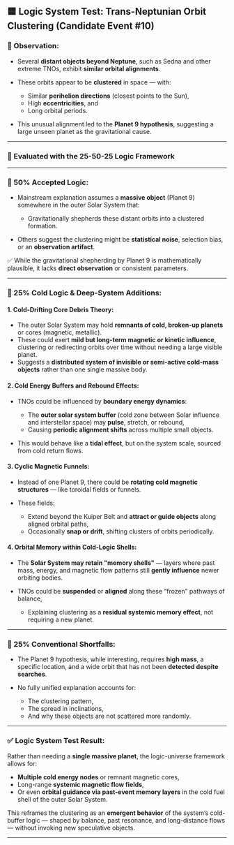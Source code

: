 ## 🟦 Logic System Test: Trans-Neptunian Orbit Clustering (Candidate Event #10)

### 📌 Observation:

* Several **distant objects beyond Neptune**, such as Sedna and other extreme TNOs, exhibit **similar orbital alignments**.
* These orbits appear to be **clustered** in space — with:

  * Similar **perihelion directions** (closest points to the Sun),
  * High **eccentricities**, and
  * Long orbital periods.
* This unusual alignment led to the **Planet 9 hypothesis**, suggesting a large unseen planet as the gravitational cause.

---

### 🧠 Evaluated with the 25-50-25 Logic Framework

---

### 🔹 50% Accepted Logic:

* Mainstream explanation assumes a **massive object** (Planet 9) somewhere in the outer Solar System that:

  * Gravitationally shepherds these distant orbits into a clustered formation.
* Others suggest the clustering might be **statistical noise**, selection bias, or an **observation artifact**.

✅ While the gravitational shepherding by Planet 9 is mathematically plausible, it lacks **direct observation** or consistent parameters.

---

### 🔸 25% Cold Logic & Deep-System Additions:

#### 1. **Cold-Drifting Core Debris Theory**:

* The outer Solar System may hold **remnants of cold, broken-up planets** or cores (magnetic, metallic).
* These could exert **mild but long-term magnetic or kinetic influence**, clustering or redirecting orbits over time without needing a large visible planet.
* Suggests a **distributed system of invisible or semi-active cold-mass objects** rather than one single massive body.

#### 2. **Cold Energy Buffers and Rebound Effects**:

* TNOs could be influenced by **boundary energy dynamics**:

  * The **outer solar system buffer** (cold zone between Solar influence and interstellar space) may **pulse**, stretch, or rebound,
  * Causing **periodic alignment shifts** across multiple small objects.
* This would behave like a **tidal effect**, but on the system scale, sourced from cold return flows.

#### 3. **Cyclic Magnetic Funnels**:

* Instead of one Planet 9, there could be **rotating cold magnetic structures** — like toroidal fields or funnels.
* These fields:

  * Extend beyond the Kuiper Belt and **attract or guide objects** along aligned orbital paths,
  * Occasionally **snap or drift**, shifting clusters of orbits periodically.

#### 4. **Orbital Memory within Cold-Logic Shells**:

* The **Solar System may retain "memory shells"** — layers where past mass, energy, and magnetic flow patterns still **gently influence** newer orbiting bodies.
* TNOs could be **suspended** or **aligned** along these “frozen” pathways of balance,

  * Explaining clustering as a **residual systemic memory effect**, not requiring a new planet.

---

### 🔹 25% Conventional Shortfalls:

* The Planet 9 hypothesis, while interesting, requires **high mass**, a specific location, and a wide orbit that has not been **detected despite searches**.
* No fully unified explanation accounts for:

  * The clustering pattern,
  * The spread in inclinations,
  * And why these objects are not scattered more randomly.

---

### ✅ Logic System Test Result:

Rather than needing a **single massive planet**, the logic-universe framework allows for:

* **Multiple cold energy nodes** or remnant magnetic cores,
* Long-range **systemic magnetic flow fields**,
* Or even **orbital guidance via past-event memory layers** in the cold fuel shell of the outer Solar System.

This reframes the clustering as an **emergent behavior** of the system’s cold-buffer logic — shaped by balance, past resonance, and long-distance flows — without invoking new speculative objects.

---

